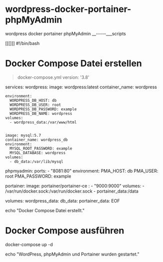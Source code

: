 # wordpress-docker-portainer-phpMyAdmin
wordpress  docker  portainer phpMyAdmin  __-----___scripts

[[[]]]
#!/bin/bash

# Docker Compose Datei erstellen
 > docker-compose.yml
version: '3.8'

services:
  wordpress:
    image: wordpress:latest
    container_name: wordpress
   
    environment:
      WORDPRESS_DB_HOST: db
      WORDPRESS_DB_USER: root
      WORDPRESS_DB_PASSWORD: example
      WORDPRESS_DB_NAME: wordpress
    volumes:
      - wordpress_data:/var/www/html


    image: mysql:5.7
    container_name: wordpress_db
    environment:
      MYSQL_ROOT_PASSWORD: example
      MYSQL_DATABASE: wordpress
    volumes:
      - db_data:/var/lib/mysql

  phpmyadmin:
    ports:
      - "8081:80"
    environment:
      PMA_HOST: db
      PMA_USER: root
      PMA_PASSWORD: example

  portainer:
    image: portainer/portainer-ce
    :
      - "9000:9000"
    volumes:
      - /var/run/docker.sock:/var/run/docker.sock
      - portainer_data:/data

volumes:
  wordpress_data:
  db_data:
  portainer_data:
EOF

echo "Docker Compose Datei erstellt."

# Docker Compose ausführen
docker-compose up -d

echo "WordPress, phpMyAdmin und Portainer wurden gestartet."

